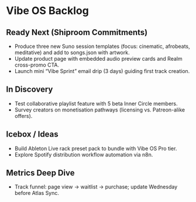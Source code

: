# Vibe OS Backlog

## Ready Next (Shiproom Commitments)
- Produce three new Suno session templates (focus: cinematic, afrobeats, meditative) and add to songs.json with artwork.
- Update product page with embedded audio preview cards and Realm cross-promo CTA.
- Launch mini “Vibe Sprint” email drip (3 days) guiding first track creation.

## In Discovery
- Test collaborative playlist feature with 5 beta Inner Circle members.
- Survey creators on monetisation pathways (licensing vs. Patreon-alike offers).

## Icebox / Ideas
- Build Ableton Live rack preset pack to bundle with Vibe OS Pro tier.
- Explore Spotify distribution workflow automation via n8n.

## Metrics Deep Dive
- Track funnel: page view → waitlist → purchase; update Wednesday before Atlas Sync.
